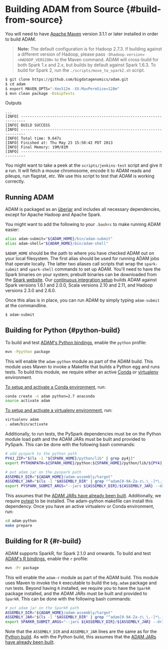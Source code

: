# Building ADAM from Source {#build-from-source}

You will need to have [Apache Maven](http://maven.apache.org/) version 3.1.1 or later
installed in order to build ADAM.

> **Note:** The default configuration is for Hadoop 2.7.3. If building against a different
> version of Hadoop, please pass `-Dhadoop.version=<HADOOP_VERSION>` to the Maven command.
> ADAM will cross-build for both Spark 1.x and 2.x, but builds by default against Spark
> 1.6.3. To build for Spark 2, run the `./scripts/move_to_spark2.sh` script.

```bash
$ git clone https://github.com/bigdatagenomics/adam.git
$ cd adam
$ export MAVEN_OPTS="-Xmx512m -XX:MaxPermSize=128m"
$ mvn clean package -DskipTests
```
Outputs
```
...
[INFO] ------------------------------------------------------------------------
[INFO] BUILD SUCCESS
[INFO] ------------------------------------------------------------------------
[INFO] Total time: 9.647s
[INFO] Finished at: Thu May 23 15:50:42 PDT 2013
[INFO] Final Memory: 19M/81M
[INFO] ------------------------------------------------------------------------
```

You might want to take a peek at the `scripts/jenkins-test` script and give it a run. It will fetch a mouse chromosome, encode it to ADAM
reads and pileups, run flagstat, etc. We use this script to test that ADAM is working correctly.

## Running ADAM

ADAM is packaged as an [überjar](https://maven.apache.org/plugins/maven-shade-plugin/) and includes all necessary
dependencies, except for Apache Hadoop and Apache Spark. 

You might want to add the following to your `.bashrc` to make running ADAM easier:

```bash
alias adam-submit="${ADAM_HOME}/bin/adam-submit"
alias adam-shell="${ADAM_HOME}/bin/adam-shell"
```

`$ADAM_HOME` should be the path to where you have checked ADAM out on your local filesystem. 
The first alias should be used for running ADAM jobs that operate locally. The latter two aliases 
call scripts that wrap the `spark-submit` and `spark-shell` commands to set up ADAM. You'll need
to have the Spark binaries on your system; prebuilt binaries can be downloaded from the
[Spark website](http://spark.apache.org/downloads.html). Our [continuous integration setup](
https://amplab.cs.berkeley.edu/jenkins/job/ADAM/) builds ADAM against Spark versions 1.6.1 and 2.0.0,
Scala versions 2.10 and 2.11, and Hadoop versions 2.3.0 and 2.6.0.

Once this alias is in place, you can run ADAM by simply typing `adam-submit` at the commandline.

```bash
$ adam-submit
```

## Building for Python {#python-build}

To build and test [ADAM's Python bindings](#python), enable the `python`
profile:

```bash
mvn -Ppython package
```

This will enable the `adam-python` module as part of the ADAM build. This module
uses Maven to invoke a Makefile that builds a Python egg and runs tests. To
build this module, we require either an active [Conda](https://conda.io/) or
[virtualenv](https://virtualenv.pypa.io/en/stable/) environment.

[To setup and activate a Conda
environment](https://conda.io/docs/using/envs.html), run:

```bash
conda create -n adam python=2.7 anaconda
source activate adam
```

[To setup and activate a virtualenv
environment](https://virtualenv.pypa.io/en/stable/userguide/#usage), run:

```bash
virtualenv adam
. adam/bin/activate
```

Additionally, to run tests, the PySpark dependencies must be on the Python module
load path and the ADAM JARs must be built and provided to PySpark. This can be
done with the following bash commands:

```bash
# add pyspark to the python path
PY4J_ZIP="$(ls -1 "${SPARK_HOME}/python/lib" | grep py4j)"
export PYTHONPATH=${SPARK_HOME}/python:${SPARK_HOME}/python/lib/${PY4J_ZIP}:${PYTHONPATH}

# put adam jar on the pyspark path
ASSEMBLY_DIR="${ADAM_HOME}/adam-assembly/target"
ASSEMBLY_JAR="$(ls -1 "$ASSEMBLY_DIR" | grep "^adam[0-9A-Za-z\.\_-]*\.jar$" | grep -v -e javadoc -e sources || true)"
export PYSPARK_SUBMIT_ARGS="--jars ${ASSEMBLY_DIR}/${ASSEMBLY_JAR} --driver-class-path ${ASSEMBLY_DIR}/${ASSEMBLY_JAR} pyspark-shell"
```

This assumes that the [ADAM JARs have already been built](#build-from-source).
Additionally, we require [pytest](https://docs.pytest.org/en/latest/) to be
installed. The adam-python makefile can install this dependency. Once you have
an active virtualenv or Conda environment, run:

```bash
cd adam-python
make prepare
```

## Building for R {#r-build}

ADAM supports SparkR, for Spark 2.1.0 and onwards. To build and test [ADAM's R
bindings](#r), enable the `r` profile:


```bash
mvn -Pr package
```

This will enable the `adam-r` module as part of the ADAM build. This module
uses Maven to invoke the `R` executable to build the `bdg.adam` package and run
tests. Beyond having `R` installed, we require you to have the `SparkR` package
installed, and the ADAM JARs must be built and provided to `SparkR`. This can be
done with the following bash commands:

```bash
# put adam jar on the SparkR path
ASSEMBLY_DIR="${ADAM_HOME}/adam-assembly/target"
ASSEMBLY_JAR="$(ls -1 "$ASSEMBLY_DIR" | grep "^adam[0-9A-Za-z\_\.-]*\.jar$" | grep -v javadoc | grep -v sources || true)"
export SPARKR_SUBMIT_ARGS="--jars ${ASSEMBLY_DIR}/${ASSEMBLY_JAR} --driver-class-path ${ASSEMBLY_DIR}/${ASSEMBLY_JAR} sparkr-shell"
```

Note that the `ASSEMBLY_DIR` and `ASSEMBLY_JAR` lines are the same as for the
[Python build](#python-build). As with the Python build, this assumes that the
[ADAM JARs have already been built](#build-from-source).
